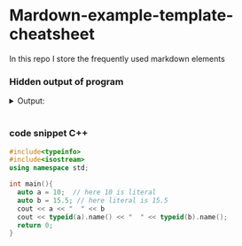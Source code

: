 # Mardown-example-template-cheatsheet
In this repo I store the frequently used markdown elements 


### Hidden output of program 

<details>
<summary>Output:</summary>

```bash
10  15.5
i  d
```

</details>
<br>


### code snippet C++

```cpp
#include<typeinfo>
#include<isostream>
using namespace std;

int main(){
  auto a = 10;  // here 10 is literal
  auto b = 15.5; // here literal is 15.5
  cout << a << "  " << b
  cout << typeid(a).name() << "  " << typeid(b).name();
  return 0;
}
```